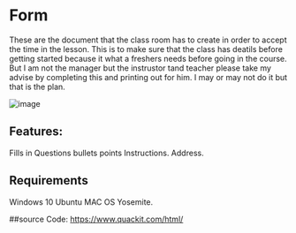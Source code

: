 # Form
These are the document that  the class room has to create in order to accept the time in the lesson. 
This is to make sure that the class has deatils before getting started because it what a freshers needs before going in the course. 
But I am not the manager but the instrustor tand teacher please take my advise by completing this and printing out for him. I may or may not do it but that is the plan. 

![image](https://user-images.githubusercontent.com/75079699/118093009-195b1800-b3cd-11eb-863d-63411adfd4cc.png)


## Features:
Fills in 
Questions 
bullets points 
Instructions. 
Address. 

## Requirements
Windows 10
Ubuntu
MAC OS Yosemite.

##source Code: 
https://www.quackit.com/html/ 
